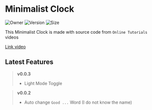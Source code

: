 # Minimalist Clock

![Owner](https://img.shields.io/badge/Owner-Kizuu-blue) ![Version](https://badgen.net/badge/version/v0.0.3/blue) ![Size](https://img.shields.io/github/languages/code-size/KizuuDev/min-clock)

This Minimalist Clock is made with source code from `Online Tutorials` videos

[Link video](https://youtu.be/s9mGaRSRGZw)

## Latest Features

> **v0.0.3**
> - Light Mode Toggle
>

> **v0.0.2**
> - Auto change `Good ...` Word (I do not know the name)
